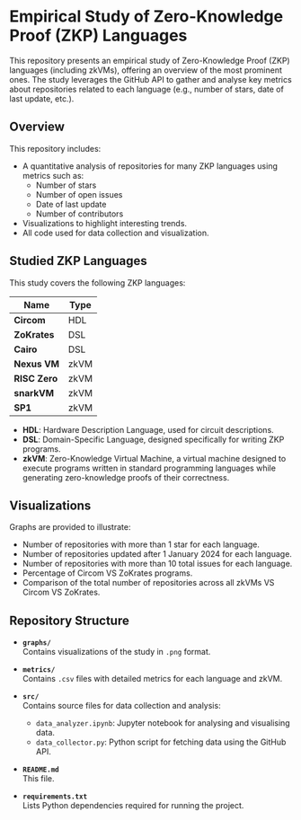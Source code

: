 # Empirical Study of Zero-Knowledge Proof (ZKP) Languages
This repository presents an empirical study of Zero-Knowledge Proof (ZKP) languages (including zkVMs), offering an overview of the most prominent ones. The study leverages the GitHub API to gather and analyse key metrics about repositories related to each language (e.g., number of stars, date of last update, etc.).

## Overview

This repository includes:

- A quantitative analysis of repositories for many ZKP languages using metrics such as:
    - Number of stars
    - Number of open issues
    - Date of last update
    - Number of contributors
- Visualizations to highlight interesting trends.
- All code used for data collection and visualization.

## Studied ZKP Languages

This study covers the following ZKP languages:

| Name          | Type       |
|---------------|------------|
| **Circom**    | HDL        |
| **ZoKrates**  | DSL        |
| **Cairo**     | DSL        |
| **Nexus VM**  | zkVM       |
| **RISC Zero** | zkVM       |
| **snarkVM**   | zkVM       |
| **SP1**       | zkVM       |

- **HDL**: Hardware Description Language, used for circuit descriptions.
- **DSL**: Domain-Specific Language, designed specifically for writing ZKP programs.
- **zkVM**: Zero-Knowledge Virtual Machine, a virtual machine designed to execute programs written in standard programming languages while generating zero-knowledge proofs of their correctness.

## Visualizations

Graphs are provided to illustrate:
- Number of repositories with more than 1 star for each language.
- Number of repositories updated after 1 January 2024 for each language.
- Number of repositories with more than 10 total issues for each language.
- Percentage of Circom VS ZoKrates programs.
- Comparison of the total number of repositories across all zkVMs VS Circom VS ZoKrates.

## Repository Structure

- **`graphs/`**  
  Contains visualizations of the study in `.png` format.
- **`metrics/`**  
  Contains `.csv` files with detailed metrics for each language and zkVM.

- **`src/`**  
  Contains source files for data collection and analysis:
  - `data_analyzer.ipynb`: Jupyter notebook for analysing and visualising data.
  - `data_collector.py`: Python script for fetching data using the GitHub API.

- **`README.md`**  
  This file.

- **`requirements.txt`**  
  Lists Python dependencies required for running the project.

